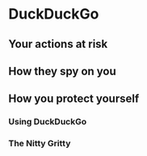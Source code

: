 # DuckDuckGo


## Your actions at risk

## How they spy on you

## How you protect yourself

### Using DuckDuckGo

### The Nitty Gritty
